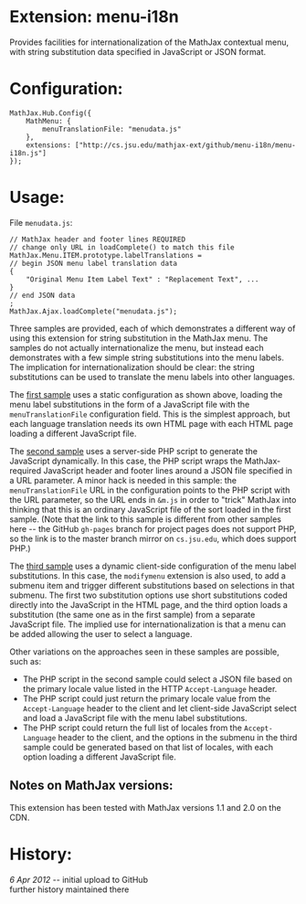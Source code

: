 # Extension: menu-i18n

Provides facilities for internationalization of the MathJax contextual menu,
with string substitution data specified in JavaScript or JSON format.

# Configuration:

    MathJax.Hub.Config({
        MathMenu: {
            menuTranslationFile: "menudata.js"
        },
        extensions: ["http://cs.jsu.edu/mathjax-ext/github/menu-i18n/menu-i18n.js"]
    });

# Usage:

File `menudata.js`:

    // MathJax header and footer lines REQUIRED
    // change only URL in loadComplete() to match this file
    MathJax.Menu.ITEM.prototype.labelTranslations =
    // begin JSON menu label translation data
    {
        "Original Menu Item Label Text" : "Replacement Text", ...
    }
    // end JSON data
    ; 
    MathJax.Ajax.loadComplete("menudata.js");

Three samples are provided, each of which demonstrates a different way of using this extension for string substitution
in the MathJax menu.  The samples do not actually internationalize the menu, but instead each demonstrates with a few
simple string substitutions into the menu labels.  The implication for internationalization should be clear:  the
string substitutions can be used to translate the menu labels into other languages.

The [first sample](http://leathrum.github.com/mathjax-ext-contrib/menu-i18n/sample.html) uses a static
configuration as shown above, loading the menu label substitutions in the form of a JavaScript file with
the `menuTranslationFile` configuration field.  This is the simplest approach, but each language translation
needs its own HTML page with each HTML page loading a different JavaScript file.

The [second sample](http://cs.jsu.edu/mathjax-ext/github/menu-i18n/sample2/sample2.html) uses a server-side PHP script
to generate the JavaScript dynamically.  In this case, the PHP script wraps the MathJax-required JavaScript header
and footer lines around a JSON file specified in a URL parameter. 
A minor hack is needed in this sample:  the `menuTranslationFile` URL in the configuration points to the PHP
script with the URL parameter, so the URL ends in `&m.js` in order to "trick" MathJax into thinking that this
is an ordinary JavaScript file of the sort loaded in the first sample.
(Note that the link to this sample is different from other samples here -- the GitHub `gh-pages` branch for project
pages does not support PHP, so the link is to the master branch mirror on `cs.jsu.edu`, which does support PHP.)

The [third sample](http://leathrum.github.com/mathjax-ext-contrib/menu-i18n/sample3.html) uses a dynamic client-side
configuration of the menu label substitutions.  In this case, the `modifymenu` extension is also used, to add a 
submenu item and trigger different substitutions based on selections in that submenu.  The first two substitution 
options use short substitutions coded directly into the JavaScript in the HTML page, and the third option loads
a substitution (the same one as in the first sample) from a separate JavaScript file.  The implied use for 
internationalization is that a menu can be added allowing the user to select a language.

Other variations on the approaches seen in these samples are possible, such as:  

- The PHP script in the second sample could select a JSON file based on the primary locale value listed in the 
HTTP `Accept-Language` header.
- The PHP script could just return the primary locale value from the `Accept-Language` header to the client and let 
client-side JavaScript select and load a JavaScript file with the menu label substitutions.
- The PHP script could return the full list of locales from the `Accept-Language` header to the client, and 
the options in the submenu in the third sample could be generated based on that list of locales, with each option
loading a different JavaScript file.

## Notes on MathJax versions:

This extension has been tested with MathJax versions 1.1 and 2.0 on the CDN.

# History:

*6 Apr 2012* -- initial upload to GitHub  
further history maintained there

